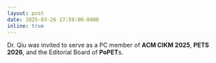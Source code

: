 ```yaml
---
layout: post
date: 2025-03-26 17:59:00-0400
inline: true
---
```


Dr. Qiu was invited to serve as a PC member of **ACM CIKM 2025**, **PETS 2026**, and the Editorial Board of **PoPET**s.
